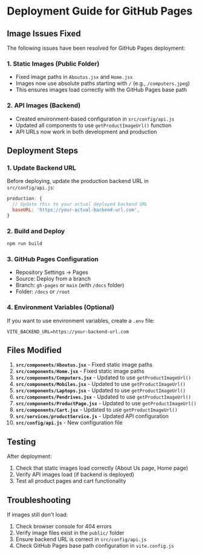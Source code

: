 # Deployment Guide for GitHub Pages

## Image Issues Fixed

The following issues have been resolved for GitHub Pages deployment:

### 1. Static Images (Public Folder)
- Fixed image paths in `Aboutus.jsx` and `Home.jsx`
- Images now use absolute paths starting with `/` (e.g., `/computers.jpeg`)
- This ensures images load correctly with the GitHub Pages base path

### 2. API Images (Backend)
- Created environment-based configuration in `src/config/api.js`
- Updated all components to use `getProductImageUrl()` function
- API URLs now work in both development and production

## Deployment Steps

### 1. Update Backend URL
Before deploying, update the production backend URL in `src/config/api.js`:

```javascript
production: {
  // Update this to your actual deployed backend URL
  baseURL: 'https://your-actual-backend-url.com',
}
```

### 2. Build and Deploy
```bash
npm run build
```

### 3. GitHub Pages Configuration
- Repository Settings → Pages
- Source: Deploy from a branch
- Branch: `gh-pages` or `main` (with `/docs` folder)
- Folder: `/docs` or `/root`

### 4. Environment Variables (Optional)
If you want to use environment variables, create a `.env` file:

```env
VITE_BACKEND_URL=https://your-backend-url.com
```

## Files Modified

1. **`src/components/Aboutus.jsx`** - Fixed static image paths
2. **`src/components/Home.jsx`** - Fixed static image paths
3. **`src/components/Computers.jsx`** - Updated to use `getProductImageUrl()`
4. **`src/components/Mobiles.jsx`** - Updated to use `getProductImageUrl()`
5. **`src/components/Laptops.jsx`** - Updated to use `getProductImageUrl()`
6. **`src/components/Pendrives.jsx`** - Updated to use `getProductImageUrl()`
7. **`src/components/ProductPage.jsx`** - Updated to use `getProductImageUrl()`
8. **`src/components/Cart.jsx`** - Updated to use `getProductImageUrl()`
9. **`src/services/productService.js`** - Updated API configuration
10. **`src/config/api.js`** - New configuration file

## Testing

After deployment:
1. Check that static images load correctly (About Us page, Home page)
2. Verify API images load (if backend is deployed)
3. Test all product pages and cart functionality

## Troubleshooting

If images still don't load:
1. Check browser console for 404 errors
2. Verify image files exist in the `public/` folder
3. Ensure backend URL is correct in `src/config/api.js`
4. Check GitHub Pages base path configuration in `vite.config.js` 